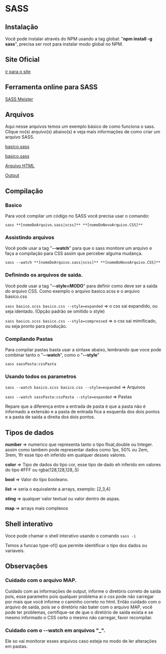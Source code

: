 # SASS
## Instalação
Você pode instalar através do NPM usando a tag global: "**npm install -g sass**", precisa ser root para instalar modo global no NPM.

## Site Oficial
[ir para o site](https://www.sassmeister.com/)

## Ferramenta online para SASS
[SASS Meister](https://www.sassmeister.com/)

## Arquivos
Aqui nesse arquivos temos um exemplo básico de como funciona o sass. Clique no(s) arquivo(s) abaixo(s) e veja mais informações de como criar um arquivo SASS.

[basico.sass](./basico.scss)

[basico.sass](./_part.scss)

[Arquivo HTML](./index.html)

[Output](./basico.css)

## Compilação
### Basico
Para você compilar um código no SASS você precisa usar o comando:

```sass **[nomeDoArquivo.sass|scss]** **[nomeDoNovoArquivo.CSS]**```

### Assistindo arquivos
Você pode usar a tag "**--watch**" para que o sass monitore um arquivo e faça a compilação para CSS assim que perceber alguma mudança.

```sass --watch **[nomeDoArquivo.sass|scss]** **[nomeDoNovoArquivo.CSS]**```

### Definindo os arquivos de saida.
Você pode usar a tag "**--style=MODO**" para definir como deve ser a saida do arquivo CSS. Como exemplo o arquivo basico.scss e o arquivo basico.css

``sass basico.scss basico.css --style=expanded`` => o css sai expandido, ou seja identado. (Opção padrão se omitido o style)

``sass basico.scss basico.css --style=compressed`` => o css sai mimificado, ou seja pronto para produção.

### Compilando Pastas
Para compilar pastas basta usar a sintaxe abaixo, lembrando que voce pode combinar tanto o "**--watch**", como o "**--style**"

``sass sassPasta:cssPasta``

### Usando todos os parametros
``sass --watch basico.scss basico.css --style=expanded`` => Arquivos

``sass --watch sassPasta:cssPasta --style=expanded`` => Pastas

Repare que a diferença entre a entrada de pasta é que a pasta não é informado a extensão e a pasta de entrada fica a esquerda dos dois pontos e a pasta de saida a direita dos dois pontos.

## Tipos de dados

**number** => numerico que representa tanto o tipo float,double ou Integer. assim como tambem pode representar dados como 1px, 50% ou 2em, 3rem, 1fr esse tipo eh inferido em qualquer desses valores.

**color** => Tipo de dados do tipo cor, esse tipo de dado eh inferido em valores do tipo #FFF ou rgba(128,128,128,.5)

**bool** => Valor do tipo booleano.

**list** => seria o equivalente a arrays, exemplo: [2,3,4]

**sting** => qualquer valor textual ou valor dentro de aspas.

**map** => arrays mais complexos

## Shell interativo
Voce pode chamar o shell interativo usando o comando ``sass -i``

Temos a funcao type-of() que permite identificar o tipo dos dados ou variaveis.

## Observações
### Cuidado com o arquivo MAP.
Cuidado com as informações de output, informe o diretório correto de saida pois, esse parametro pois qualquer problema ai o css pode não carregar por mais que você informe o caminho correto no html. Então cuidado com o arquivo de saida, pois se o diretório não bater com o arquivo MAP, você pode ter problemas, certifique-se de que o diretório de saida exista e se mesmo informado
o CSS certo o mesmo não carregar, favor recompilar.

### Cuidado com o --watch em arquivos "_". 
Ele so vai monitorar esses arquivos caso esteja no modo de ler alterações em pastas.


